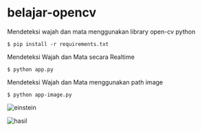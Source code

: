 # belajar-opencv
Mendeteksi wajah dan mata menggunakan library open-cv python

```
$ pip install -r requirements.txt
```

Mendeteksi Wajah dan Mata secara Realtime
```
$ python app.py
```

Mendeteksi Wajah dan Mata menggunakan path image
```
$ python app-image.py
```

![einstein](https://user-images.githubusercontent.com/73166558/122932305-d27f1b80-d397-11eb-9f84-8d7b43d88868.jpg)

![hasil](https://user-images.githubusercontent.com/73166558/122932420-ea569f80-d397-11eb-8f7d-52333cb6076f.jpg)